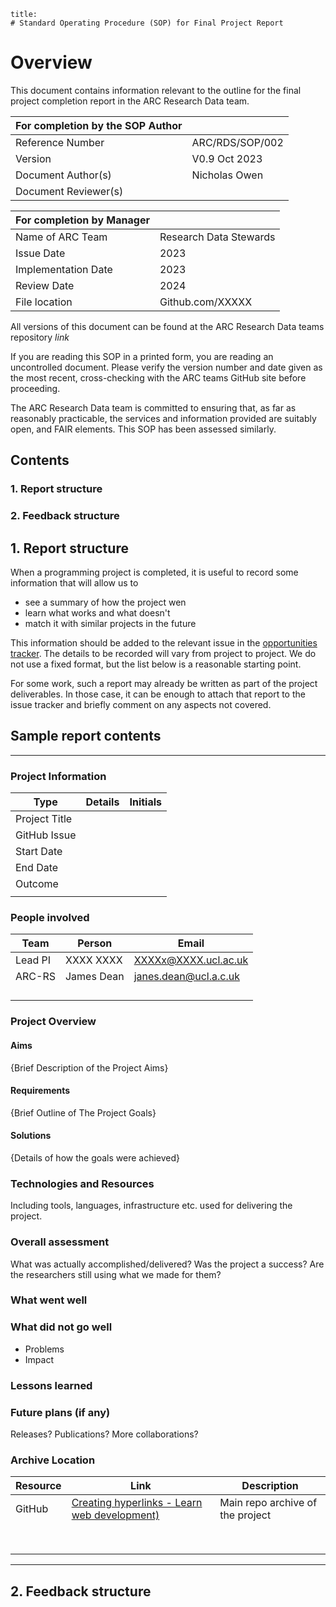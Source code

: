 
```ad-info
title:
# Standard Operating Procedure (SOP) for Final Project Report
```

# Overview

This document contains information relevant to the outline for the final project completion report in the ARC Research Data team.


| For completion by the SOP Author   |   |
|---|---|
| Reference Number  | ARC/RDS/SOP/002   |
| Version  | V0.9 Oct 2023   |
| Document Author(s)  | Nicholas Owen  |
| Document Reviewer(s)  |   |


| For completion by Manager  |   |
|---|---|
| Name of ARC Team  | Research Data Stewards  |
| Issue Date  | 2023  |
| Implementation Date  | 2023   |
| Review Date  | 2024  |
| File location | Github.com/XXXXX |

All versions of this document can be found at the ARC Research Data teams repository *link*

If you are reading this SOP in a printed form, you are reading an uncontrolled document. Please verify the version number and date given as the most recent, cross-checking with the ARC teams GitHub site before proceeding.

The ARC Research Data team is committed to ensuring that, as far as reasonably practicable, the services and information provided are suitably open, and FAIR elements. This SOP has been assessed similarly.

## Contents

### 1. Report structure
### 2. Feedback structure


## 1. Report structure

When a programming project is completed, it is useful to record some information that will allow us to
- see a summary of how the project wen
- learn what works and what doesn't
- match it with similar projects in the future

This information should be added to the relevant issue in the [opportunities tracker](https://github.com/UCL-ARC/research-software-opportunities).
The details to be recorded will vary from project to project. We do not use a fixed format, but the list below is a reasonable starting point.

For some work, such a report may already be written as part of the project deliverables. In those case, it can be enough to attach that report to the issue tracker and briefly comment on any aspects not covered.

## Sample report contents

---
### Project Information
| Type  | Details  | Initials  |
|---|---|---|
|Project Title   |   |   |
| GitHub Issue  |   |   |
| Start Date  |   |   |
| End Date  |   |   |
| Outcome  |   |   |
|   |   |   |


### People involved

|Team   | Person  | Email  |
|---|---|---|
| Lead PI  | XXXX XXXX  | XXXXx@XXXX.ucl.ac.uk  |
| ARC-RS  | James Dean  | janes.dean@ucl.a.c.uk  |
|   |   |   |
|   |   |   |
|   |   |   |
|   |   |   |

### Project Overview
#### Aims
{Brief Description of the Project Aims}
#### Requirements
{Brief Outline of The Project Goals}
#### Solutions
{Details of how the goals were achieved}
### Technologies and Resources
Including tools, languages,  infrastructure etc.  used for delivering the project.

### Overall assessment
What was actually accomplished/delivered?
Was the project a success?
Are the researchers still using what we made for them?

### What went well

### What did not go well
- Problems
- Impact

### Lessons learned

### Future plans (if any)
Releases? Publications? More collaborations?

### Archive Location

|Resource   | Link   | Description   |
|---|---|---|
| GitHub   | [Creating hyperlinks - Learn web development)](https://developer.mozilla.org/en-US/docs/Learn/HTML/Introduction_to_HTML/Creating_hyperlinks) | Main repo archive of the project   |
|   |   |   |
|   |   |   |
|   |   |   |
|   |   |   |
|   |   |   |
|   |   |   |
|   |   |   |
|   |   |   |


---
## 2. Feedback structure

